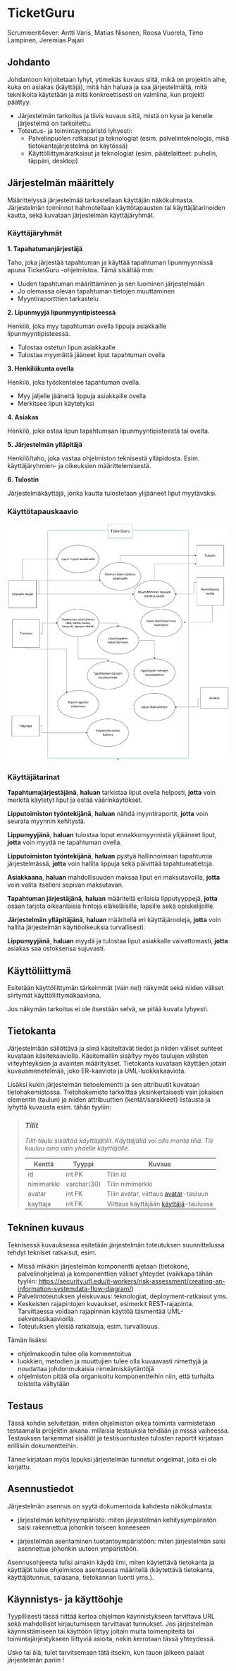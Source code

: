 # TicketGuru

Scrummerit4ever: Antti Varis, Matias Nisonen, Roosa Vuorela,
Timo Lampinen, Jeremias Pajari

## Johdanto

Johdantoon kirjoitetaan lyhyt, ytimekäs kuvaus siitä, mikä on projektin aihe,
kuka on asiakas (käyttäjä), mitä hän haluaa ja saa järjestelmältä, mitä
tekniikoita käytetään ja mitä konkreettisesti on valmiina, kun projekti päättyy.

-   Järjestelmän tarkoitus ja tiivis kuvaus siitä, mistä on kyse ja kenelle järjestelmä on tarkoitettu.
-   Toteutus- ja toimintaympäristö lyhyesti:  
    -   Palvelinpuolen ratkaisut ja teknologiat (esim. palvelinteknologia, mikä tietokantajärjestelmä on käytössä)
    -   Käyttöliittymäratkaisut ja teknologiat (esim. päätelaitteet: puhelin,
    täppäri, desktop)

## Järjestelmän määrittely

Määrittelyssä järjestelmää tarkastellaan käyttäjän näkökulmasta. Järjestelmän
toiminnot hahmotellaan käyttötapausten tai käyttäjätarinoiden kautta, sekä kuvataan järjestelmän
käyttäjäryhmät.

### Käyttäjäryhmät

**1. Tapahatumanjärjestäjä**

Taho, joka järjestää tapahtuman ja käyttää tapahtuman lipunmyynnissä apuna TicketGuru -ohjelmistoa. Tämä sisältää mm:
- Uuden tapahtuman määrittäminen ja sen luominen järjestelmään
- Jo olemassa olevan tapahtuman tietojen muuttaminen
- Myyntiraportttien tarkastelu

**2. Lipunmyyjä lipunmyyntipisteessä**

Henkilö, joka myy tapahtuman ovella lippuja asiakkaille lipunmyyntipisteessä.
- Tulostaa ostetun lipun asiakkaalle
- Tulostaa myymättä jääneet liput tapahtuman ovella
  
**3. Henkilökunta ovella**
  
Henkilö, joka työskentelee tapahtuman ovella.
- Myy jäljelle jääneitä lippuja asiakkaille ovella
- Merkitsee lipun käytetyksi

**4. Asiakas**

Henkilö, joka ostaa lipun tapahtumaan lipunmyyntipisteestä tai ovelta.

**5. Järjestelmän ylläpitäjä**

Henkilö/taho, joka vastaa ohjelmiston teknisestä ylläpidosta. Esim. käyttäjäryhmien- ja oikeuksien määrittelemisestä.

**6. Tulostin**

Järjestelmäkäyttäjä, jonka kautta tulostetaan ylijääneet liput myytäväksi.

### Käyttötapauskaavio

![käyttötapauskaavio](https://github.com/Pajarjeremias/TicketGuru/blob/develop/k%C3%A4ytt%C3%A4j%C3%A4roolit.png)

### Käyttäjätarinat

**Tapahtumajärjestäjänä**, **haluan** tarkistaa liput ovella helposti, **jotta** voin merkitä käytetyt liput ja estää väärinkäytökset.

**Lipputoimiston työntekijänä**, **haluan** nähdä myyntiraportit, **jotta** voin seurata myynnin kehitystä.

**Lippumyyjänä**, **haluan** tulostaa loput ennakkomyynnistä ylijääneet liput, **jotta** voin myydä ne tapahtuman ovella.

**Lipputoimiston työntekijänä**, **haluan** pystyä hallinnoimaan tapahtumia järjestelmässä, **jotta** voin hallita lippuja sekä päivittää tapahtumatietoja.

**Asiakkaana**, **haluan** mahdollisuuden maksaa liput eri maksutavoilla, **jotta** voin valita itselleni sopivan maksutavan.

**Tapahtuman järjestäjänä**, **haluan** määritellä erilaisia lipputyyppejä, **jotta** osaan tarjota oikeanlaisia hintoja eläkeläisille, lapsille sekä opiskelijoille.

**Järjestelmän ylläpitäjänä**, **haluan** määritellä eri käyttäjärooleja, **jotta** voin hallita järjestelmän käyttöoikeuksia turvallisesti.

**Lippumyyjänä**, **haluan** myydä ja tulostaa liput asiakkalle vaivattomasti, **jotta** asiakas saa ostoksensa sujuvasti.

## Käyttöliittymä

Esitetään käyttöliittymän tärkeimmät (vain ne!) näkymät sekä niiden väliset siirtymät käyttöliittymäkaaviona. 

Jos näkymän tarkoitus ei ole itsestään selvä, se pitää kuvata lyhyesti.

## Tietokanta

Järjestelmään säilöttävä ja siinä käsiteltävät tiedot ja niiden väliset suhteet
kuvataan käsitekaaviolla. Käsitemalliin sisältyy myös taulujen välisten viiteyhteyksien ja avainten
määritykset. Tietokanta kuvataan käyttäen jotain kuvausmenetelmää, joko ER-kaaviota ja UML-luokkakaaviota.

Lisäksi kukin järjestelmän tietoelementti ja sen attribuutit kuvataan
tietohakemistossa. Tietohakemisto tarkoittaa yksinkertaisesti vain jokaisen elementin (taulun) ja niiden
attribuuttien (kentät/sarakkeet) listausta ja lyhyttä kuvausta esim. tähän tyyliin:

> ### _Tilit_
> _Tilit-taulu sisältää käyttäjätilit. Käyttäjällä voi olla monta tiliä. Tili kuuluu aina vain yhdelle käyttäjälle._
>
> Kenttä | Tyyppi | Kuvaus
> ------ | ------ | ------
> id | int PK | Tilin id
> nimimerkki | varchar(30) |  Tilin nimimerkki
> avatar | int FK | Tilin avatar, viittaus [avatar](#Avatar)-tauluun
> kayttaja | int FK | Viittaus käyttäjään [käyttäjä](#Kayttaja)-taulussa

## Tekninen kuvaus

Teknisessä kuvauksessa esitetään järjestelmän toteutuksen suunnittelussa tehdyt tekniset
ratkaisut, esim.

-   Missä mikäkin järjestelmän komponentti ajetaan (tietokone, palvelinohjelma)
    ja komponenttien väliset yhteydet (vaikkapa tähän tyyliin:
    https://security.ufl.edu/it-workers/risk-assessment/creating-an-information-systemdata-flow-diagram/)
-   Palvelintoteutuksen yleiskuvaus: teknologiat, deployment-ratkaisut yms.
-   Keskeisten rajapintojen kuvaukset, esimerkit REST-rajapinta. Tarvittaessa voidaan rajapinnan käyttöä täsmentää
    UML-sekvenssikaavioilla.
-   Toteutuksen yleisiä ratkaisuja, esim. turvallisuus.

Tämän lisäksi

-   ohjelmakoodin tulee olla kommentoitua
-   luokkien, metodien ja muuttujien tulee olla kuvaavasti nimettyjä ja noudattaa
    johdonmukaisia nimeämiskäytäntöjä
-   ohjelmiston pitää olla organisoitu komponentteihin niin, että turhalta toistolta
    vältytään

## Testaus

Tässä kohdin selvitetään, miten ohjelmiston oikea toiminta varmistetaan
testaamalla projektin aikana: millaisia testauksia tehdään ja missä vaiheessa.
Testauksen tarkemmat sisällöt ja testisuoritusten tulosten raportit kirjataan
erillisiin dokumentteihin.

Tänne kirjataan myös lopuksi järjestelmän tunnetut ongelmat, joita ei ole korjattu.

## Asennustiedot

Järjestelmän asennus on syytä dokumentoida kahdesta näkökulmasta:

-   järjestelmän kehitysympäristö: miten järjestelmän kehitysympäristön saisi
    rakennettua johonkin toiseen koneeseen

-   järjestelmän asentaminen tuotantoympäristöön: miten järjestelmän saisi
    asennettua johonkin uuteen ympäristöön.

Asennusohjeesta tulisi ainakin käydä ilmi, miten käytettävä tietokanta ja
käyttäjät tulee ohjelmistoa asentaessa määritellä (käytettävä tietokanta,
käyttäjätunnus, salasana, tietokannan luonti yms.).

## Käynnistys- ja käyttöohje

Tyypillisesti tässä riittää kertoa ohjelman käynnistykseen tarvittava URL sekä
mahdolliset kirjautumiseen tarvittavat tunnukset. Jos järjestelmän
käynnistämiseen tai käyttöön liittyy joitain muita toimenpiteitä tai toimintajärjestykseen liittyviä asioita, nekin kerrotaan tässä yhteydessä.

Usko tai älä, tulet tarvitsemaan tätä itsekin, kun tauon jälkeen palaat
järjestelmän pariin !
